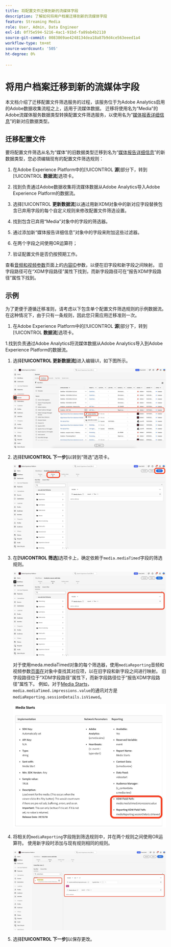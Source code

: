 ```yaml
---
title: 将配置文件迁移到新的流媒体字段
description: 了解如何将用户档案迁移到新的流媒体字段
feature: Streaming Media
role: User, Admin, Data Engineer
exl-id: 0f75e594-5216-4ac1-91bd-fa89ab4b2110
source-git-commit: 0083869ae4248134dea18a87b9d4ce563eeed1a4
workflow-type: tm+mt
source-wordcount: '505'
ht-degree: 0%

---
```


# 将用户档案迁移到新的流媒体字段

本文档介绍了迁移配置文件筛选服务的过程，该服务位于为Adobe Analytics启用的Adobe数据收集流程之上，适用于流媒体数据。 迁移将使用名为“Media”的Adobe流媒体服务数据类型转换配置文件筛选服务，以使用名为“[媒体报表详细信息](https://experienceleague.adobe.com/zh-hans/docs/experience-platform/xdm/data-types/media-reporting-details)”的新对应数据类型。

## 迁移配置文件

要将配置文件筛选从名为“媒体”的旧数据类型迁移到名为“[媒体报告详细信息](https://experienceleague.adobe.com/zh-hans/docs/experience-platform/xdm/data-types/media-reporting-details)”的新数据类型，您必须编辑现有的配置文件筛选规则：

1. 在Adobe Experience Platform中的&#x200B;[!UICONTROL **源**]&#x200B;部分下，转到&#x200B;[!UICONTROL **数据流**]&#x200B;选项卡。

1. 找到负责通过Adobe数据收集将流媒体数据从Adobe Analytics导入Adobe Experience Platform的数据流。

1. 选择&#x200B;[!UICONTROL **更新数据流**]&#x200B;以通过用新XDM对象中的新对应字段替换包含已弃用字段的每个自定义规则来修改配置文件筛选设置。

1. 找到包含已弃用“Media”对象中的字段的筛选器。

1. 通过添加新“媒体报告详细信息”对象中的字段来附加这些过滤器。

1. 在两个字段之间使用OR运算符；

1. 验证配置文件是否仍按预期工作。

查看[音频和视频参数](https://experienceleague.adobe.com/zh-hans/docs/media-analytics/using/implementation/variables/audio-video-parameters#content-id)页面上的[内容ID](https://experienceleague.adobe.com/zh-hans/docs/media-analytics/using/implementation/variables/audio-video-parameters)参数，以便在旧字段和新字段之间映射。 旧字段路径可在“XDM字段路径”属性下找到，而新字段路径可在“报告XDM字段路径”属性下找到。

## 示例

为了更便于遵循迁移准则，请考虑以下包含单个配置文件筛选规则的示例数据流。 在这种情况下，由于只有一条规则，因此您只需应用迁移准则一次。

1. 在Adobe Experience Platform中的&#x200B;[!UICONTROL **源**]&#x200B;部分下，转到&#x200B;[!UICONTROL **数据流**]&#x200B;选项卡。

1.找到负责通过Adobe Analytics将流媒体数据从Adobe Analytics导入到Adobe Experience Platform的数据流。

1. 选择&#x200B;**[!UICONTROL 更新数据流]**&#x200B;进入编辑UI，如下图所示。

   ![AEP数据流配置文件](assets/aep-dataflow-profile.jpeg)

1. 选择&#x200B;**[!UICONTROL 下一步]**&#x200B;以转到“筛选”选项卡。

   ![AEP数据流筛选器选项卡](assets/aep-dataflow-filtering-profile.jpeg)

1. 在&#x200B;**[!UICONTROL 筛选]**&#x200B;选项卡上，确定依赖于`media.mediaTimed`字段的筛选规则。

   ![AEP数据流筛选规则](assets/dataflow-filtering-rules-profile.jpeg)


   对于使用meda.mediaTimed对象的每个筛选器，使用`mediaReporting`音频和视频参数[页面在](https://experienceleague.adobe.com/zh-hans/docs/media-analytics/using/implementation/variables/audio-video-parameters)对象中查找其对应项，以在旧字段和新字段之间进行映射。 旧字段路径位于“XDM字段路径”属性下，而新字段路径位于“报告XDM字段路径”属性下。 例如，对于[Media Starts](https://experienceleague.adobe.com/zh-hans/docs/media-analytics/using/implementation/variables/audio-video-parameters#media-starts)，`media.mediaTimed.impressions.value`的通讯对方是`mediaReporting.sessionDetails.isViewed`。

   ![新旧的XDM字段](assets/xdm-fields-new-and-old.jpeg)

1. 将相关的`mediaReporting`字段拖到筛选规则中，并在两个规则之间使用OR运算符。 使用新字段时添加与现有规则相同的规则。

   ![添加筛选器规则](assets/add-filter-rules.jpeg)

1. 选择&#x200B;**[!UICONTROL 下一步]**&#x200B;以保存更改。
